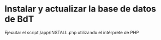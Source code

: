 # Instalar y actualizar la base de datos de BdT

Ejecutar el script /app/INSTALL.php utilizando el intérprete de PHP